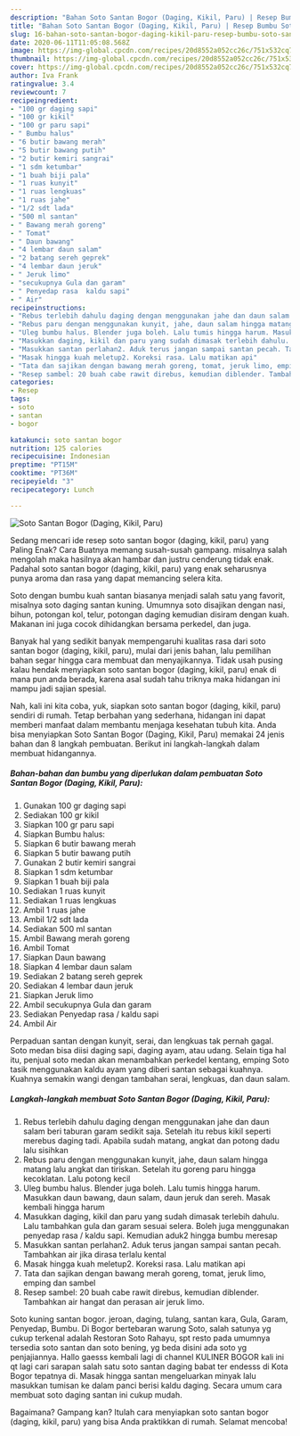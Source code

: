```yaml
---
description: "Bahan Soto Santan Bogor (Daging, Kikil, Paru) | Resep Bumbu Soto Santan Bogor (Daging, Kikil, Paru) Yang Paling Enak"
title: "Bahan Soto Santan Bogor (Daging, Kikil, Paru) | Resep Bumbu Soto Santan Bogor (Daging, Kikil, Paru) Yang Paling Enak"
slug: 16-bahan-soto-santan-bogor-daging-kikil-paru-resep-bumbu-soto-santan-bogor-daging-kikil-paru-yang-paling-enak
date: 2020-06-11T11:05:08.568Z
image: https://img-global.cpcdn.com/recipes/20d8552a052cc26c/751x532cq70/soto-santan-bogor-daging-kikil-paru-foto-resep-utama.jpg
thumbnail: https://img-global.cpcdn.com/recipes/20d8552a052cc26c/751x532cq70/soto-santan-bogor-daging-kikil-paru-foto-resep-utama.jpg
cover: https://img-global.cpcdn.com/recipes/20d8552a052cc26c/751x532cq70/soto-santan-bogor-daging-kikil-paru-foto-resep-utama.jpg
author: Iva Frank
ratingvalue: 3.4
reviewcount: 7
recipeingredient:
- "100 gr daging sapi"
- "100 gr kikil"
- "100 gr paru sapi"
- " Bumbu halus"
- "6 butir bawang merah"
- "5 butir bawang putih"
- "2 butir kemiri sangrai"
- "1 sdm ketumbar"
- "1 buah biji pala"
- "1 ruas kunyit"
- "1 ruas lengkuas"
- "1 ruas jahe"
- "1/2 sdt lada"
- "500 ml santan"
- " Bawang merah goreng"
- " Tomat"
- " Daun bawang"
- "4 lembar daun salam"
- "2 batang sereh geprek"
- "4 lembar daun jeruk"
- " Jeruk limo"
- "secukupnya Gula dan garam"
- " Penyedap rasa  kaldu sapi"
- " Air"
recipeinstructions:
- "Rebus terlebih dahulu daging dengan menggunakan jahe dan daun salam beri taburan garam sedikit saja. Setelah itu rebus kikil seperti merebus daging tadi. Apabila sudah matang, angkat dan potong dadu lalu sisihkan"
- "Rebus paru dengan menggunakan kunyit, jahe, daun salam hingga matang lalu angkat dan tiriskan. Setelah itu goreng paru hingga kecoklatan. Lalu potong kecil"
- "Uleg bumbu halus. Blender juga boleh. Lalu tumis hingga harum. Masukkan daun bawang, daun salam, daun jeruk dan sereh. Masak kembali hingga harum"
- "Masukkan daging, kikil dan paru yang sudah dimasak terlebih dahulu. Lalu tambahkan gula dan garam sesuai selera. Boleh juga menggunakan penyedap rasa / kaldu sapi. Kemudian aduk2 hingga bumbu meresap"
- "Masukkan santan perlahan2. Aduk terus jangan sampai santan pecah. Tambahkan air jika dirasa terlalu kental"
- "Masak hingga kuah meletup2. Koreksi rasa. Lalu matikan api"
- "Tata dan sajikan dengan bawang merah goreng, tomat, jeruk limo, emping dan sambel"
- "Resep sambel: 20 buah cabe rawit direbus, kemudian diblender. Tambahkan air hangat dan perasan air jeruk limo."
categories:
- Resep
tags:
- soto
- santan
- bogor

katakunci: soto santan bogor 
nutrition: 125 calories
recipecuisine: Indonesian
preptime: "PT15M"
cooktime: "PT36M"
recipeyield: "3"
recipecategory: Lunch

---
```



![Soto Santan Bogor (Daging, Kikil, Paru)](https://img-global.cpcdn.com/recipes/20d8552a052cc26c/751x532cq70/soto-santan-bogor-daging-kikil-paru-foto-resep-utama.jpg)

Sedang mencari ide resep soto santan bogor (daging, kikil, paru) yang Paling Enak? Cara Buatnya memang susah-susah gampang. misalnya salah mengolah maka hasilnya akan hambar dan justru cenderung tidak enak. Padahal soto santan bogor (daging, kikil, paru) yang enak seharusnya punya aroma dan rasa yang dapat memancing selera kita.

Soto dengan bumbu kuah santan biasanya menjadi salah satu yang favorit, misalnya soto daging santan kuning. Umumnya soto disajikan dengan nasi, bihun, potongan kol, telur, potongan daging kemudian disiram dengan kuah. Makanan ini juga cocok dihidangkan bersama perkedel, dan juga.

Banyak hal yang sedikit banyak mempengaruhi kualitas rasa dari soto santan bogor (daging, kikil, paru), mulai dari jenis bahan, lalu pemilihan bahan segar hingga cara membuat dan menyajikannya. Tidak usah pusing kalau hendak menyiapkan soto santan bogor (daging, kikil, paru) enak di mana pun anda berada, karena asal sudah tahu triknya maka hidangan ini mampu jadi sajian spesial.


Nah, kali ini kita coba, yuk, siapkan soto santan bogor (daging, kikil, paru) sendiri di rumah. Tetap berbahan yang sederhana, hidangan ini dapat memberi manfaat dalam membantu menjaga kesehatan tubuh kita. Anda bisa menyiapkan Soto Santan Bogor (Daging, Kikil, Paru) memakai 24 jenis bahan dan 8 langkah pembuatan. Berikut ini langkah-langkah dalam membuat hidangannya.

<!--inarticleads1-->

##### Bahan-bahan dan bumbu yang diperlukan dalam pembuatan Soto Santan Bogor (Daging, Kikil, Paru):

1. Gunakan 100 gr daging sapi
1. Sediakan 100 gr kikil
1. Siapkan 100 gr paru sapi
1. Siapkan  Bumbu halus:
1. Siapkan 6 butir bawang merah
1. Siapkan 5 butir bawang putih
1. Gunakan 2 butir kemiri sangrai
1. Siapkan 1 sdm ketumbar
1. Siapkan 1 buah biji pala
1. Sediakan 1 ruas kunyit
1. Sediakan 1 ruas lengkuas
1. Ambil 1 ruas jahe
1. Ambil 1/2 sdt lada
1. Sediakan 500 ml santan
1. Ambil  Bawang merah goreng
1. Ambil  Tomat
1. Siapkan  Daun bawang
1. Siapkan 4 lembar daun salam
1. Sediakan 2 batang sereh geprek
1. Sediakan 4 lembar daun jeruk
1. Siapkan  Jeruk limo
1. Ambil secukupnya Gula dan garam
1. Sediakan  Penyedap rasa / kaldu sapi
1. Ambil  Air


Perpaduan santan dengan kunyit, serai, dan lengkuas tak pernah gagal. Soto medan bisa diisi daging sapi, daging ayam, atau udang. Selain tiga hal itu, penjual soto medan akan menambahkan perkedel kentang, emping Soto tasik menggunakan kaldu ayam yang diberi santan sebagai kuahnya. Kuahnya semakin wangi dengan tambahan serai, lengkuas, dan daun salam. 

<!--inarticleads2-->

##### Langkah-langkah membuat Soto Santan Bogor (Daging, Kikil, Paru):

1. Rebus terlebih dahulu daging dengan menggunakan jahe dan daun salam beri taburan garam sedikit saja. Setelah itu rebus kikil seperti merebus daging tadi. Apabila sudah matang, angkat dan potong dadu lalu sisihkan
1. Rebus paru dengan menggunakan kunyit, jahe, daun salam hingga matang lalu angkat dan tiriskan. Setelah itu goreng paru hingga kecoklatan. Lalu potong kecil
1. Uleg bumbu halus. Blender juga boleh. Lalu tumis hingga harum. Masukkan daun bawang, daun salam, daun jeruk dan sereh. Masak kembali hingga harum
1. Masukkan daging, kikil dan paru yang sudah dimasak terlebih dahulu. Lalu tambahkan gula dan garam sesuai selera. Boleh juga menggunakan penyedap rasa / kaldu sapi. Kemudian aduk2 hingga bumbu meresap
1. Masukkan santan perlahan2. Aduk terus jangan sampai santan pecah. Tambahkan air jika dirasa terlalu kental
1. Masak hingga kuah meletup2. Koreksi rasa. Lalu matikan api
1. Tata dan sajikan dengan bawang merah goreng, tomat, jeruk limo, emping dan sambel
1. Resep sambel: 20 buah cabe rawit direbus, kemudian diblender. Tambahkan air hangat dan perasan air jeruk limo.


Soto kuning santan bogor. jeroan, daging, tulang, santan kara, Gula, Garam, Penyedap, Bumbu. Di Bogor bertebaran warung Soto, salah satunya yg cukup terkenal adalah Restoran Soto Rahayu, spt resto pada umumnya tersedia soto santan dan soto bening, yg beda disini ada soto yg penjajiannya. Hallo gaesss kembali lagi di channel KULINER BOGOR kali ini qt lagi cari sarapan salah satu soto santan daging babat ter endesss di Kota Bogor tepatnya di. Masak hingga santan mengeluarkan minyak lalu masukkan tumisan ke dalam panci berisi kaldu daging. Secara umum cara membuat soto daging santan ini cukup mudah. 

Bagaimana? Gampang kan? Itulah cara menyiapkan soto santan bogor (daging, kikil, paru) yang bisa Anda praktikkan di rumah. Selamat mencoba!
